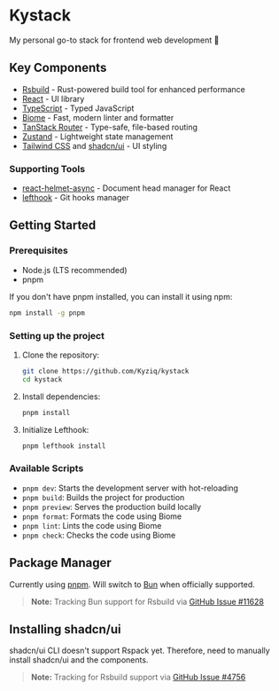 # Kystack

My personal go-to stack for frontend web development 🫡

## Key Components

- [Rsbuild](https://rsbuild.dev/) - Rust-powered build tool for enhanced performance
- [React](https://reactjs.org/) - UI library
- [TypeScript](https://www.typescriptlang.org/) - Typed JavaScript
- [Biome](https://biomejs.dev/) - Fast, modern linter and formatter
- [TanStack Router](https://tanstack.com/router/latest) - Type-safe, file-based routing
- [Zustand](https://zustand-demo.pmnd.rs/) - Lightweight state management
- [Tailwind CSS](https://tailwindcss.com/) and [shadcn/ui](https://ui.shadcn.com/) - UI styling

### Supporting Tools

* [react-helmet-async](https://github.com/staylor/react-helmet-async) - Document head manager for React
* [lefthook](https://github.com/evilmartians/lefthook) - Git hooks manager

## Getting Started

### Prerequisites

- Node.js (LTS recommended)
- pnpm

If you don't have pnpm installed, you can install it using npm:

```bash
npm install -g pnpm
```

### Setting up the project

1. Clone the repository:

   ```bash
   git clone https://github.com/Kyziq/kystack
   cd kystack
   ```
2. Install dependencies:

   ```bash
   pnpm install
   ```
3. Initialize Lefthook:

   ```bash
   pnpm lefthook install
   ```

### Available Scripts

- `pnpm dev`: Starts the development server with hot-reloading
- `pnpm build`: Builds the project for production
- `pnpm preview`: Serves the production build locally
- `pnpm format`: Formats the code using Biome
- `pnpm lint`: Lints the code using Biome
- `pnpm check`: Checks the code using Biome

## Package Manager

Currently using [pnpm](https://pnpm.io/). Will switch to [Bun](https://bun.sh/) when officially supported.

> **Note:** Tracking Bun support for Rsbuild via [GitHub Issue #11628](https://github.com/oven-sh/bun/issues/11628)

## Installing shadcn/ui

shadcn/ui CLI doesn't support Rspack yet. Therefore, need to manually install shadcn/ui and the components.

> **Note:** Tracking for Rsbuild support via [GitHub Issue #4756](https://github.com/shadcn-ui/ui/issues/4756)

